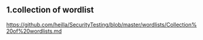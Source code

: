 ## 1.collection of wordlist
https://github.com/heilla/SecurityTesting/blob/master/wordlists/Collection%20of%20wordlists.md


